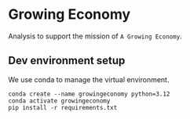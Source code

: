 # Growing Economy

Analysis to support the mission of `A Growing Economy`.


## Dev environment setup
We use conda to manage the virtual environment.

```shell
conda create --name growingeconomy python=3.12
conda activate growingeconomy
pip install -r requirements.txt
```